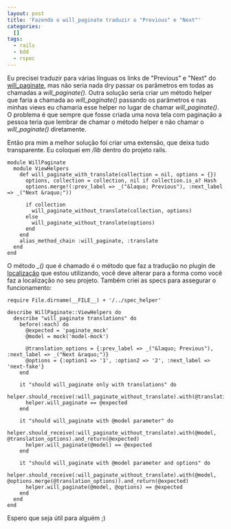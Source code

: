 ```yaml
--- 
layout: post
title: 'Fazendo o will_paginate traduzir o "Previous" e "Next"'
categories: 
  []
tags:
  - rails
  - bdd
  - rspec
---
```



Eu precisei traduzir para várias línguas os links de "Previous" e "Next" do [will\_paginate][will_paginate], mas não seria nada dry passar os parâmetros em todas as chamadas a _will\_paginate()_. Outra solução seria criar um método helper que faria a chamada ao _will\_paginate()_ passando os parâmetros e nas minhas views eu chamaria esse helper no lugar de chamar _will\_paginate()_. O problema é que sempre que fosse criada uma nova tela com paginação a pessoa teria que lembrar de chamar o método helper e não chamar o _will\_paginate()_ diretamente.

Então pra mim a melhor solução foi criar uma extensão, que deixa tudo transparente. Eu coloquei em _/lib_ dentro do projeto rails.

    module WillPaginate
      module ViewHelpers
        def will_paginate_with_translate(collection = nil, options = {})
          options, collection = collection, nil if collection.is_a? Hash
          options.merge!(:prev_label => _("&laquo; Previous"), :next_label => _("Next &raquo;"))
          
          if collection
            will_paginate_without_translate(collection, options)
          else
            will_paginate_without_translate(options)
          end
        end
        alias_method_chain :will_paginate, :translate
      end
    end

O método _\_()_ que é chamado é o método que faz a tradução no plugin de [localização][] que estou utilizando, você deve alterar para a forma como você faz a localização no seu projeto. Também criei as specs para assegurar o funcionamento:

    require File.dirname(__FILE__) + '/../spec_helper'

    describe WillPaginate::ViewHelpers do
      describe "will_paginate translations" do
        before(:each) do
          @expected = 'paginate_mock'
          @model = mock('model-mock')
          
          @translation_options = {:prev_label => _("&laquo; Previous"), :next_label => _("Next &raquo;")}
          @options = {:option1 => '1', :option2 => '2', :next_label => 'next-fake'}
        end
        
        it "should will_paginate only with translations" do
          helper.should_receive(:will_paginate_without_translate).with(@translation_options).and_return(@expected)
          helper.will_paginate == @expected
        end
        
        it "should will_paginate with @model parameter" do
          helper.should_receive(:will_paginate_without_translate).with(@model, @translation_options).and_return(@expected)
          helper.will_paginate(@model) == @expected
        end
        
        it "should will_paginate with @model parameter and options" do
          helper.should_receive(:will_paginate_without_translate).with(@model, @options.merge(@translation_options)).and_return(@expected)
          helper.will_paginate(@model, @options) == @expected
        end
      end
    end

Espero que seja útil para alguém ;)

[will_paginate]: http://github.com/mislav/will_paginate/wikis
[localização]: http://github.com/rails/localization/tree/master


